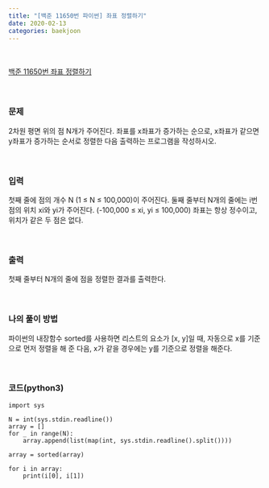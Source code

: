 ```yaml
---
title: "[백준 11650번 파이썬] 좌표 정렬하기"
date: 2020-02-13
categories: baekjoon
---
```


<br><br>
[백준 11650번 좌표 정렬하기](https://www.acmicpc.net/problem/11650)
<br><br><br>

### 문제<br>
2차원 평면 위의 점 N개가 주어진다. 
좌표를 x좌표가 증가하는 순으로, x좌표가 같으면 y좌표가 증가하는 순서로 정렬한 다음 출력하는 프로그램을 작성하시오.
<br><br><br>


### 입력<br>
첫째 줄에 점의 개수 N (1 ≤ N ≤ 100,000)이 주어진다. 둘째 줄부터 N개의 줄에는 i번점의 위치 xi와 yi가 주어진다. 
(-100,000 ≤ xi, yi ≤ 100,000) 좌표는 항상 정수이고, 위치가 같은 두 점은 없다.
<br><br><br>


### 출력<br>
첫째 줄부터 N개의 줄에 점을 정렬한 결과를 출력한다.
<br><br><br>


### 나의 풀이 방법<br>
파이썬의 내장함수 sorted를 사용하면 리스트의 요소가 [x, y]일 때,
자동으로 x를 기준으로 먼저 정렬을 해 준 다음,
x가 같을 경우에는 y를 기준으로 정렬을 해준다.
<br><br><br>


### 코드(python3)
```
import sys

N = int(sys.stdin.readline())
array = []
for _ in range(N):
    array.append(list(map(int, sys.stdin.readline().split())))

array = sorted(array)

for i in array:
    print(i[0], i[1])
```
